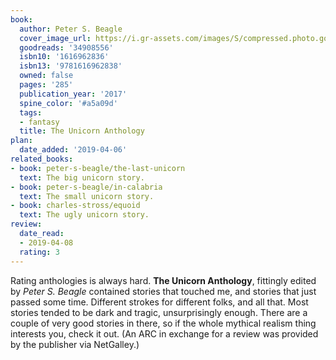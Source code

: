```yaml
---
book:
  author: Peter S. Beagle
  cover_image_url: https://i.gr-assets.com/images/S/compressed.photo.goodreads.com/books/1492682178l/34908556._SX318_.jpg
  goodreads: '34908556'
  isbn10: '1616962836'
  isbn13: '9781616962838'
  owned: false
  pages: '285'
  publication_year: '2017'
  spine_color: '#a5a09d'
  tags:
  - fantasy
  title: The Unicorn Anthology
plan:
  date_added: '2019-04-06'
related_books:
- book: peter-s-beagle/the-last-unicorn
  text: The big unicorn story.
- book: peter-s-beagle/in-calabria
  text: The small unicorn story.
- book: charles-stross/equoid
  text: The ugly unicorn story.
review:
  date_read:
  - 2019-04-08
  rating: 3
---
```


Rating anthologies is always hard. **The Unicorn Anthology**, fittingly edited by *Peter S. Beagle* contained stories
that touched me, and stories that just passed some time. Different strokes for different folks, and all that. Most
stories tended to be dark and tragic, unsurprisingly enough. There are a couple of very good stories in there, so if the
whole mythical realism thing interests you, check it out. (An ARC in exchange for a review was provided by the publisher
via NetGalley.)
